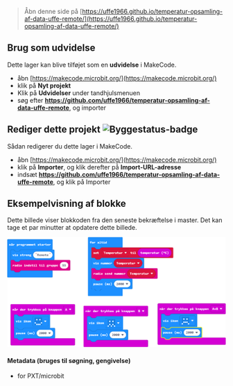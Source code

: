 
> Åbn denne side på [https://uffe1966.github.io/temperatur-opsamling-af-data-uffe-remote/](https://uffe1966.github.io/temperatur-opsamling-af-data-uffe-remote/)

## Brug som udvidelse

Dette lager kan blive tilføjet som en **udvidelse** i MakeCode.

* åbn [https://makecode.microbit.org/](https://makecode.microbit.org/)
* klik på **Nyt projekt**
* Klik på **Udvidelser** under tandhjulsmenuen
* søg efter **https://github.com/uffe1966/temperatur-opsamling-af-data-uffe-remote**, og importer

## Rediger dette projekt ![Byggestatus-badge](https://github.com/uffe1966/temperatur-opsamling-af-data-uffe-remote/workflows/MakeCode/badge.svg)

Sådan redigerer du dette lager i MakeCode.

* åbn [https://makecode.microbit.org/](https://makecode.microbit.org/)
* klik på **Importer**, og klik derefter på **Import-URL-adresse**
* indsæt **https://github.com/uffe1966/temperatur-opsamling-af-data-uffe-remote**, og klik på Importer

## Eksempelvisning af blokke

Dette billede viser blokkoden fra den seneste bekræftelse i master.
Det kan tage et par minutter at opdatere dette billede.

![En genereret visning af blokkene](https://github.com/uffe1966/temperatur-opsamling-af-data-uffe-remote/raw/master/.github/makecode/blocks.png)

#### Metadata (bruges til søgning, gengivelse)

* for PXT/microbit
<script src="https://makecode.com/gh-pages-embed.js"></script><script>makeCodeRender("{{ site.makecode.home_url }}", "{{ site.github.owner_name }}/{{ site.github.repository_name }}");</script>
